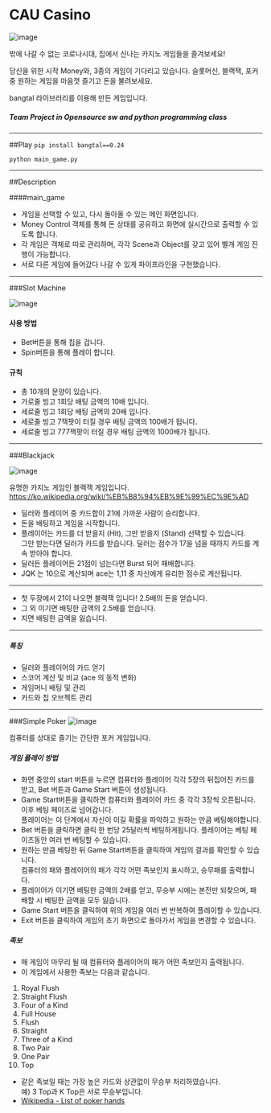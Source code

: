 # CAU Casino  

 
![image](https://user-images.githubusercontent.com/25008566/101274719-ba70f180-37e3-11eb-805b-08c5fc554c8b.png)

 
 밖에 나갈 수 없는 코로나시대, 
 집에서 신나는 카지노 게임들을 즐겨보세요! 
 
 당신을 위한 시작 Money와, 3종의 게임이 기다리고 있습니다.
 슬롯머신, 블랙잭, 포커 중 원하는 게임을 마음껏 즐기고 돈을 불려보세요. 
  
 bangtal 라이브러리를 이용해 만든 게임입니다.
 
##### Team Project in Opensource sw and python programming class 

---
##Play
`pip install bangtal==0.24` 

`python main_game.py`


---
##Description 

####main_game

- 게임을 선택할 수 있고, 다시 돌아올 수 있는 메인 화면입니다.
- Money Control 객체를 통해  돈 상태를 공유하고 화면에 실시간으로 출력할 수 있도록 합니다.
- 각 게임은 객체로 따로 관리하며, 각각 Scene과 Object를 갖고 있어 별개 게임 진행이 가능합니다.
- 서로 다른 게임에 들어갔다 나갈 수 있게 파이프라인을 구현했습니다.

    
---
###Slot Machine

![image](https://user-images.githubusercontent.com/25008566/101274903-2e5fc980-37e5-11eb-8258-fd53106c3b59.png)

#### 사용 방법
- Bet버튼을 통해 칩을 겁니다.
- Spin버튼을 통해 플레이 합니다.

#### 규칙
- 총 10개의 문양이 있습니다.
- 가로줄 빙고 1회당 배팅 금액의 10배 입니다.
- 세로줄 빙고 1회당 배팅 금액의 20배 입니다.
- 세로줄 빙고 7잭팟이 터질 경우 배팅 금액의 100배가 됩니다.
- 세로줄 빙고 777잭팟이 터질 경우 배팅 금액의 1000배가 됩니다.

---
###Blackjack

![image](https://user-images.githubusercontent.com/25008566/101274921-420b3000-37e5-11eb-82f4-361b8c5cd262.png)

유명한 카지노 게임인 블랙잭 게임입니다.
https://ko.wikipedia.org/wiki/%EB%B8%94%EB%9E%99%EC%9E%AD

- 딜러와 플레이어 중 카드합이 21에 가까운 사람이 승리합니다.
- 돈을 배팅하고 게임을 시작합니다.
- 플레이어는 카드를 더 받을지 (Hit), 그만 받을지 (Stand) 선택할 수 있습니다.  
그만 받는다면 딜러가 카드를 받습니다. 딜러는 점수가 17을 넘을 때까지 카드를 계속 받아야 합니다.  
- 딜러든 플레이어든 21점이 넘는다면 Burst 되어 패배합니다.  
- JQK 는 10으로 계산되며 ace는 1,11 중 자신에게 유리한 점수로 계산됩니다.
---
- 첫 두장에서 21이 나오면 블랙잭 입니다! 2.5배의 돈을 얻습니다. 
- 그 외 이기면 배팅한 금액의 2.5배를 얻습니다. 
- 지면 배팅한 금액을 잃습니다.

---
##### 특징
- 딜러와 플레이어의 카드 얻기  
- 스코어 계산 및 비교 (ace 의 동적 변화)
- 게임머니 배팅 및 관리
- 카드와 칩 오브젝트 관리

---
###Simple Poker
![image](https://user-images.githubusercontent.com/25008566/101274831-a2e63880-37e4-11eb-97b4-077954cd5fc6.png)

컴퓨터를 상대로 즐기는 간단한 포커 게임입니다.
##### 게임 플레이 방법
  - 화면 중앙의 start 버튼을 누르면 컴퓨터와 플레이어 각각 5장의 뒤집어진 카드를 받고, Bet 버튼과 Game Start 버튼이 생성됩니다.
  - Game Start버튼을 클릭하면 컴퓨터와 플레이어 카드 중 각각 3장씩 오픈됩니다. 이후 베팅 페이즈로 넘어갑니다.  
  플레이어는 이 단계에서 자신이 이길 확률을 파악하고 원하는 만큼 베팅해야합니다.
  - Bet 버튼을 클릭하면 클릭 한 번당 25달러씩 베팅하게됩니다. 플레이어는 베팅 페이즈동안 여러 번 베팅할 수 있습니다.
  - 원하는 만큼 베팅한 뒤 Game Start버튼을 클릭하여 게임의 결과를 확인할 수 있습니다.  
    컴퓨터의 패와 플레이어의 패가 각각 어떤 족보인지 표시하고, 승무패를 출력합니다.
  - 플레이어가 이기면 베팅한 금액의 2배를 얻고, 무승부 시에는 본전만 되찾으며, 패배할 시 베팅한 금액을 모두 잃습니다.
  - Game Start 버튼을 클릭하여 위의 게임을 여러 번 반복하여 플레이할 수 있습니다.
  - Exit 버튼을 클릭하여 게임의 초기 화면으로 돌아가서 게임을 변경할 수 있습니다.
##### 족보
  - 매 게임이 마무리 될 때 컴퓨터와 플레이어의 패가 어떤 족보인지 출력됩니다.
  - 이 게임에서 사용한 족보는 다음과 같습니다.
  1. Royal Flush
  2. Straight Flush
  3. Four of a Kind
  4. Full House
  5. Flush
  6. Straight
  7. Three of a Kind
  8. Two Pair
  9. One Pair
  10. Top
  - 같은 족보일 때는 가장 높은 카드와 상관없이 무승부 처리하였습니다.  
  예) 3 Top과 K Top은 서로 무승부입니다.
  - [Wikipedia - List of poker hands](https://en.wikipedia.org/wiki/List_of_poker_hands)



    
 